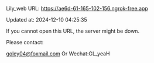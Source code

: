 Lily_web URL: https://ae6d-61-165-102-156.ngrok-free.app

Updated at: 2024-12-10 04:25:35

If you cannot open this URL, the server might be down.

Please contact: 

goley04@foxmail.com Or Wechat:GL_yeaH